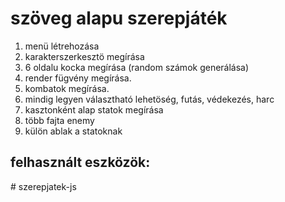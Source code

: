 # szöveg alapu szerepjáték

1. menü létrehozása
2. karakterszerkesztö megírása
3. 6 oldalu kocka megírása (random számok generálása)
4. render fügvény megírása.
5. kombatok megírása.
6. mindig legyen választható lehetöség, futás, védekezés, harc
7. kasztonként alap statok megírása
8. több fajta enemy
9. külön ablak a statoknak


## felhasznált eszközök:
#   s z e r e p j a t e k - j s  
 